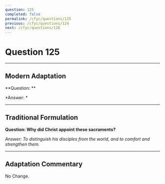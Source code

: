 ```yaml
---
question: 125
completed: false
permalink: /cfyc/questions/125
previous: /cfyc/questions/124
next: /cfyc/questions/126
---
```

# Question 125

---
## Modern Adaptation
**Question: **

*Answer: *

---
## Traditional Formulation
**Question: Why did Christ appoint these sacraments?**

*Answer: To distinguish his disciples from the world, and to comfort and strengthen them.*

---
## Adaptation Commentary
No Change.
